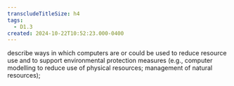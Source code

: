 ```yaml
---
transcludeTitleSize: h4
tags:
  - D1.3
created: 2024-10-22T10:52:23.000-0400
---
```

describe ways in which computers are or could be used to reduce resource use and to support environmental protection measures (e.g., computer modelling to reduce use of physical resources; management of natural resources);